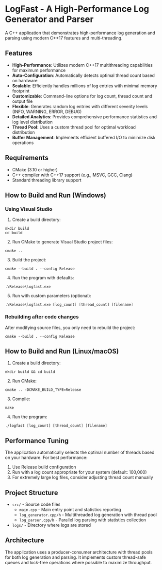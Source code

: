 # LogFast - A High-Performance Log Generator and Parser

A C++ application that demonstrates high-performance log generation and parsing using modern C++17 features and multi-threading.

## Features
- **High-Performance**: Utilizes modern C++17 multithreading capabilities for maximum performance
- **Auto-Configuration**: Automatically detects optimal thread count based on hardware
- **Scalable**: Efficiently handles millions of log entries with minimal memory footprint
- **Customizable**: Command-line options for log count, thread count and output file
- **Flexible**: Generates random log entries with different severity levels (INFO, WARNING, ERROR, DEBUG)
- **Detailed Analytics**: Provides comprehensive performance statistics and log level distribution
- **Thread Pool**: Uses a custom thread pool for optimal workload distribution
- **Buffer Management**: Implements efficient buffered I/O to minimize disk operations

## Requirements
- CMake (3.10 or higher)
- C++ compiler with C++17 support (e.g., MSVC, GCC, Clang)
- Standard threading library support

## How to Build and Run (Windows)

### Using Visual Studio

1. Create a build directory:
```
mkdir build
cd build
```

2. Run CMake to generate Visual Studio project files:
```
cmake ..
```

3. Build the project:
```
cmake --build . --config Release
```

4. Run the program with defaults:
```
.\Release\logfast.exe
```

5. Run with custom parameters (optional):
```
.\Release\logfast.exe [log_count] [thread_count] [filename]
```

### Rebuilding after code changes

After modifying source files, you only need to rebuild the project:
```
cmake --build . --config Release
```

## How to Build and Run (Linux/macOS)

1. Create a build directory:
```
mkdir build && cd build
```

2. Run CMake:
```
cmake .. -DCMAKE_BUILD_TYPE=Release
```

3. Compile:
```
make
```

4. Run the program:
```
./logfast [log_count] [thread_count] [filename]
```

## Performance Tuning

The application automatically selects the optimal number of threads based on your hardware. For best performance:

1. Use Release build configuration
2. Run with a log count appropriate for your system (default: 100,000)
3. For extremely large log files, consider adjusting thread count manually

## Project Structure
- `src/` - Source code files
  - `main.cpp` - Main entry point and statistics reporting
  - `log_generator.cpp/h` - Multithreaded log generation with thread pool
  - `log_parser.cpp/h` - Parallel log parsing with statistics collection
- `logs/` - Directory where logs are stored

## Architecture
The application uses a producer-consumer architecture with thread pools for both log generation and parsing. It implements custom thread-safe queues and lock-free operations where possible to maximize throughput.
